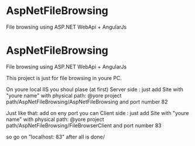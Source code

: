 # AspNetFileBrowsing
File browsing using ASP.NET WebApi + AngularJs

# AspNetFileBrowsing
File browsing using ASP.NET WebApi + AngularJs

This project is just for file browsing in youre PC. 
  
  On youre local IIS you shoul plase (at first) Server side : just add Site with "youre name" with physical path: 
  @yore project path/AspNetFileBrowsing/AspNetFileBrowsing
  and port number 82
  
  Just like that: add on eny port you can Client side : just add Site with "youre name" with physical path: 
  @yore project path/AspNetFileBrowsing/FileBrowserClient
  and port number 83
  
  so go on "localhost: 83" after all is done/
